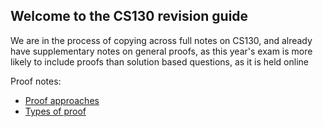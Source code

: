 ## Welcome to the CS130 revision guide

We are in the process of copying across full notes on CS130, and already have supplementary notes on general proofs, as this year's exam is more likely to include proofs than solution based questions, as it is held online

Proof notes:
 - [Proof approaches](./ProofApproaches)
 - [Types of proof](./TypesOfProof)


